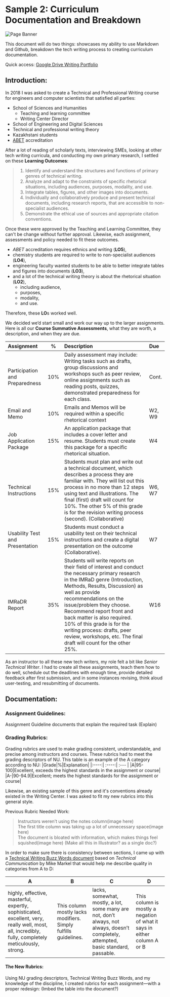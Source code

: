 # Sample 2: Curriculum Documentation and Breakdown  
![Page Banner](https://user-images.githubusercontent.com/122343682/214282511-0f33dc39-4dfb-438f-b11a-3c5ca8cc562f.jpg)

This document will do two things: showcases my ability to use Markdown and Github, breakdown the tech writing process to creating curriculum documentation. 

Quick access: [Google Drive Writing Portfolio](https://drive.google.com/drive/u/1/folders/1VhpufrVIxPvAQPjMgQsXwmbJ6n04ECbd)
## Introduction:
In 2018 I was asked to create a Technical and Professional Writing course for engineers and computer scientists that satisfied all parties:
* School of Sciences and Humanities
  * Teaching and learning committee
  * Writing Center Director
* School of Engineering and Digital Sciences
* Technical and professional writing theory
* Kazakhstani students
* [ABET](https://www.abet.org/accreditation/accreditation-criteria/criteria-for-accrediting-engineering-programs-2023-2024/) accreditation 

After a lot of reading of scholarly texts, interviewing SMEs, looking at other tech writing curricula, and conducting my own primary research, I settled on these **Learning Outcomes**:  
>1. Identify and understand the structures and functions of primary genres of technical writing.  
>2. Analyze and adapt to the constraints of specific rhetorical situations, including audiences, purposes, modality, and use.  
>3. Integrate tables, figures, and other images into documents.  
>4. Individually and collaboratively produce and present technical documents, including research reports, that are accessible to non-specialist audiences.  
>5. Demonstrate the ethical use of sources and appropriate citation conventions.  

Once these were approved by the Teaching and Learning Committee, they can't be change without further approval. Likewise, each assignment, assessments and policy needed to fit these outcomes.
* _ABET_ accreditation requires ethnics and writing (**LO5**), 
* chemistry students are required to write to non-specialist audiences (**LO4**), 
* engineering faculty wanted students to be able to better integrate tables and figures into documents (**LO3**), 
* and a lot of the technical writing theory is about the rhetorical situation (**LO2**), 
  * including audience, 
  * purposes, 
  * modality, 
  * and use.  

Therefore, these **LO**s worked well. 

We decided we’d start small and work our way up to the larger assignments. Here is all our **Course Summative Assessments**, what they are worth, a description, and when they are due. 

| Assignment                        | %    | Description                                   | Due   |   
| :---                              |:----:| :---                                          |:---   |
| Participation and Preparedness    | 10%  | Daily assessment may include: Writing tasks such as drafts, group discussions and workshops such as peer review, online assignments such as reading posts, quizzes, demonstrated preparedness for each class.                 |Cont.|
| Email and Memo                    | 10%  | Emails and Memos will be required within a specific rhetorical context  |W2, W9|
| Job Application Package           | 15% | An application package that includes a cover letter and resume. Students must create this package for a specific rhetorical situation.      |W4|
| Technical Instructions            | 15% |  Students must plan and write out a technical document, which describes a process they are familiar with. They will list out this process in no more than 12 steps using text and illustrations. The final (first) draft will count for 10%. The other 5% of this grade is for the revision writing process (second). (Collaborative)    |W6, W7|
| Usability Test and Presentation   | 15% |  Students must conduct a usability test on their technical instructions and create a digital presentation on the outcome (Collaborative).    |W7|
| IMRaDR Report                     | 35% |  Students will write reports on their field of interest and conduct the necessary primary research in the IMRaD genre (Introduction, Methods, Results, Discussion) as well as provide recommendations on the issue/problem they choose. Recommend report front and back matter is also required. 10% of this grade is for the writing process: drafts, peer review, workshops, etc. The final draft will count for the other 25%.     |W16|


As an instructor to all these new tech writers, my role felt a bit like _Senior Technical Writer_. I had to create all these assignments, teach them how to do well, schedule out the deadlines with enough time, provide detailed feedback after first submission, and in some instances revising, think aloud user-testing, and resubmitting of documents. 
## Documentation: 
### Assignment Guidelines:
Assignment Guideline documents that explain the required task (Explain)

### Grading Rubrics:
Grading rubrics are used to make grading consistent, understandable, and precise among instructors and courses. These rubrics had to meet the grading descriptors of NU. This table is an example of the A category according to NU:
|Grade|%|Explanation|
|:----:| :----:| :--- |
|A|95-100|Excellent, exceeds the highest standards in the assignment or course|
|A-|90-94.9|Excellent; meets the highest standards for the assignment or course|

Likewise, an existing sample of this genre and it's conventions already existed in the Writing Center. I was asked to fit my new rubrics into this general style.   

Previous Rubric Needed Work:   
>Instructors weren’t using the notes column(image here)   
>The first title column was taking up a lot of unnecessary space(image here)  
>The document is bloated with information, which makes things feel squished(image here)  (Make all this in Illustrator? as a single doc?)

In order to make sure there is consistency between sections, I came up with a [Technical Writing Buzz Words document](https://docs.google.com/document/d/1IgRRroap_T2oNjAx2CWZKkTux3S1Ufsw/edit) based on _Technical Communication_ by Mike Markel that would help me describe quality in categories from A to D:

|  A   |   B  |  C   |  D   |
|---|---|---|---|
| highly, effective, masterful, expertly, sophisticated, excellent, very, really well, most, all, incredibly, fully, completely meticulously, strong.| This column mostly lacks modifiers. Simply fulfills guidelines.|lacks, somewhat, mostly, a lot, some many are not, don’t always, not always, doesn’t completely, attempted, basic standard, passable.|This column is mostly a negation of what it says in either column A or B|

#### The New Rubrics:
Using NU grading descriptors, Technical Writing Buzz Words, and my knowledge of the discipline, I created rubrics for each assignment—with a proper redesign: (Imbed the table into the document?)
